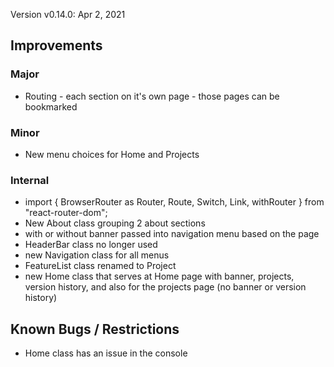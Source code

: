Version v0.14.0: Apr 2, 2021
## Improvements

### Major
* Routing - each section on it's own page - those pages can be bookmarked

### Minor
* New menu choices for Home and Projects

### Internal
* import { BrowserRouter as Router, Route, Switch, Link, withRouter } from "react-router-dom";
* New About class grouping 2 about sections
* with or without banner passed into navigation menu based on the page
* HeaderBar class no longer used
* new Navigation class for all menus
* FeatureList class renamed to Project
* new Home class that serves at Home page with banner, projects, version history, and also for the projects page (no banner or version history)

## Known Bugs / Restrictions
* Home class has an issue in the console